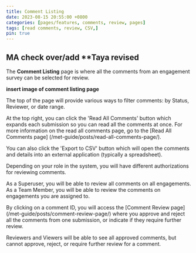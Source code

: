 ```yaml
---
title: Comment Listing
date: 2023-08-15 20:55:00 +0800
categories: [pages/features, comments, review, pages]
tags: [read comments, review, CSV,]
pin: true
---
```


## MA check over/add **Taya revised

The **Comment Listing** page is where all the comments from an engagement survey can be selected for review.  

**insert image of comment listing page**  

The top of the page will provide various ways to filter comments: by Status, Reviewer, or date range.  

At the top right, you can click the 'Read All Comments' button which expands each submission so you can read all the comments at once. For more information on the read all comments page, go to the [Read All Comments page] (/met-guide/posts/read-all-comments-page/).  

You can also click the 'Export to CSV' button which will open the comments and details into an external application (typically a spreadsheet).

Depending on your role in the system, you will have different authorizations for reviewing comments.  

As a Superuser, you will be able to review all comments on all engagements. 
As a Team Member, you will be able to review the comments on engagements you are assigned to.

By clicking on a comment ID, you will access the [Comment Review page] (/met-guide/posts/comment-review-page/) where you approve and reject all the comments from one submission, or indicate if they require further review.   

Reviewers and Viewers will be able to see all approved comments, but cannot approve, reject, or require further review for a comment.  




